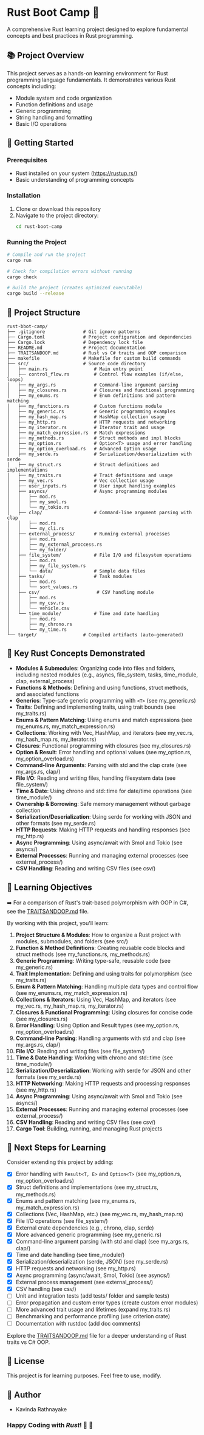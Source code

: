 # Rust Boot Camp 🦀

A comprehensive Rust learning project designed to explore fundamental concepts and best practices in Rust programming.

## 📚 Project Overview

This project serves as a hands-on learning environment for Rust programming language fundamentals. It demonstrates various Rust concepts including:

- Module system and code organization
- Function definitions and usage
- Generic programming
- String handling and formatting
- Basic I/O operations

## 🚀 Getting Started

### Prerequisites

- Rust installed on your system (https://rustup.rs/)
- Basic understanding of programming concepts

### Installation

1. Clone or download this repository
2. Navigate to the project directory:
   ```bash
   cd rust-boot-camp
   ```

### Running the Project

```bash
# Compile and run the project
cargo run

# Check for compilation errors without running
cargo check

# Build the project (creates optimized executable)
cargo build --release
```

## 📁 Project Structure

```
rust-bbot-camp/
├── .gitignore              # Git ignore patterns
├── Cargo.toml              # Project configuration and dependencies
├── Cargo.lock              # Dependency lock file
├── README.md               # Project documentation
├── TRAITSANDOOP.md         # Rust vs C# traits and OOP comparison
├── makefile                # Makefile for custom build commands
├── src/                    # Source code directory
│   ├── main.rs                 # Main entry point
│   ├── control_flow.rs         # Control flow examples (if/else, loops)
│   ├── my_args.rs              # Command-line argument parsing
│   ├── my_closures.rs          # Closures and functional programming
│   ├── my_enums.rs             # Enum definitions and pattern matching
│   ├── my_functions.rs         # Custom functions module
│   ├── my_generic.rs           # Generic programming examples
│   ├── my_hash_map.rs          # HashMap collection usage
│   ├── my_http.rs              # HTTP requests and networking
│   ├── my_iterator.rs          # Iterator trait and usage
│   ├── my_match_expression.rs  # Match expressions
│   ├── my_methods.rs           # Struct methods and impl blocks
│   ├── my_option.rs            # Option<T> usage and error handling
│   ├── my_option_overload.rs   # Advanced Option usage
│   ├── my_serde.rs             # Serialization/deserialization with serde
│   ├── my_struct.rs            # Struct definitions and implementations
│   ├── my_traits.rs            # Trait definitions and usage
│   ├── my_vec.rs               # Vec collection usage
│   ├── user_inputs.rs          # User input handling examples
│   ├── asyncs/                 # Async programming modules
│   │   ├── mod.rs
│   │   ├── my_smol.rs
│   │   └── my_tokio.rs
│   ├── clap/                   # Command-line argument parsing with clap
│   │   ├── mod.rs
│   │   └── my_cli.rs
│   ├── external_process/       # Running external processes
│   │   ├── mod.rs
│   │   ├── my_external_proccess.rs
│   │   └── my_folder/
│   ├── file_system/            # File I/O and filesystem operations
│   │   ├── mod.rs
│   │   ├── my_file_system.rs
│   │   └── data/               # Sample data files
│   ├── tasks/                  # Task modules
│   │   ├── mod.rs
│   │   └── sort_values.rs
│   ├── csv/                     # CSV handling module
│   │   ├── mod.rs
│   │   ├── my_csv.rs
│   │   └── vehicle.csv
│   └── time_module/            # Time and date handling
│       ├── mod.rs
│       ├── my_chrono.rs
│       └── my_time.rs
└── target/                 # Compiled artifacts (auto-generated)
```

## 🦀 Key Rust Concepts Demonstrated

- **Modules & Submodules**: Organizing code into files and folders, including nested modules (e.g., asyncs, file_system, tasks, time_module, clap, external_process)
- **Functions & Methods**: Defining and using functions, struct methods, and associated functions
- **Generics**: Type-safe generic programming with `<T>` (see my_generic.rs)
- **Traits**: Defining and implementing traits, using trait bounds (see my_traits.rs)
- **Enums & Pattern Matching**: Using enums and match expressions (see my_enums.rs, my_match_expression.rs)
- **Collections**: Working with Vec, HashMap, and iterators (see my_vec.rs, my_hash_map.rs, my_iterator.rs)
- **Closures**: Functional programming with closures (see my_closures.rs)
- **Option & Result**: Error handling and optional values (see my_option.rs, my_option_overload.rs)
- **Command-line Arguments**: Parsing with std and the clap crate (see my_args.rs, clap/)
- **File I/O**: Reading and writing files, handling filesystem data (see file_system/)
- **Time & Date**: Using chrono and std::time for date/time operations (see time_module/)
- **Ownership & Borrowing**: Safe memory management without garbage collection
- **Serialization/Deserialization**: Using serde for working with JSON and other formats (see my_serde.rs)
- **HTTP Requests**: Making HTTP requests and handling responses (see my_http.rs)
- **Async Programming**: Using async/await with Smol and Tokio (see asyncs/)
- **External Processes**: Running and managing external processes (see external_process/)
- **CSV Handling**: Reading and writing CSV files (see csv/)

## 📖 Learning Objectives

➡️ For a comparison of Rust's trait-based polymorphism with OOP in C#, see the [TRAITSANDOOP.md](./TRAITSANDOOP.md) file.

By working with this project, you'll learn:

1. **Project Structure & Modules**: How to organize a Rust project with modules, submodules, and folders (see src/)
2. **Function & Method Definitions**: Creating reusable code blocks and struct methods (see my_functions.rs, my_methods.rs)
3. **Generic Programming**: Writing type-safe, reusable code (see my_generic.rs)
4. **Trait Implementation**: Defining and using traits for polymorphism (see my_traits.rs)
5. **Enum & Pattern Matching**: Handling multiple data types and control flow (see my_enums.rs, my_match_expression.rs)
6. **Collections & Iterators**: Using Vec, HashMap, and iterators (see my_vec.rs, my_hash_map.rs, my_iterator.rs)
7. **Closures & Functional Programming**: Using closures for concise code (see my_closures.rs)
8. **Error Handling**: Using Option and Result types (see my_option.rs, my_option_overload.rs)
9. **Command-line Parsing**: Handling arguments with std and clap (see my_args.rs, clap/)
10. **File I/O**: Reading and writing files (see file_system/)
11. **Time & Date Handling**: Working with chrono and std::time (see time_module/)
12. **Serialization/Deserialization**: Working with serde for JSON and other formats (see my_serde.rs)
13. **HTTP Networking**: Making HTTP requests and processing responses (see my_http.rs)
14. **Async Programming**: Using async/await with Smol and Tokio (see asyncs/)
15. **External Processes**: Running and managing external processes (see external_process/)
16. **CSV Handling**: Reading and writing CSV files (see csv/)
17. **Cargo Tool**: Building, running, and managing Rust projects

## 🎯 Next Steps for Learning

Consider extending this project by adding:

- [x] Error handling with `Result<T, E>` and `Option<T>` (see my_option.rs, my_option_overload.rs)
- [x] Struct definitions and implementations (see my_struct.rs, my_methods.rs)
- [x] Enums and pattern matching (see my_enums.rs, my_match_expression.rs)
- [x] Collections (Vec, HashMap, etc.) (see my_vec.rs, my_hash_map.rs)
- [x] File I/O operations (see file_system/)
- [x] External crate dependencies (e.g., chrono, clap, serde)
- [x] More advanced generic programming (see my_generic.rs)
- [x] Command-line argument parsing (with std and clap) (see my_args.rs, clap/)
- [x] Time and date handling (see time_module/)
- [x] Serialization/deserialization (serde, JSON) (see my_serde.rs)
- [x] HTTP requests and networking (see my_http.rs)
- [x] Async programming (async/await, Smol, Tokio) (see asyncs/)
- [x] External process management (see external_process/)
- [x] CSV handling (see csv/)
- [ ] Unit and integration tests (add tests/ folder and sample tests)
- [ ] Error propagation and custom error types (create custom error modules)
- [ ] More advanced trait usage and lifetimes (expand my_traits.rs)
- [ ] Benchmarking and performance profiling (use criterion crate)
- [ ] Documentation with rustdoc (add doc comments)

Explore the [TRAITSANDOOP.md](./TRAITSANDOOP.md) file for a deeper understanding of Rust traits vs C# OOP.

## 📄 License

This project is for learning purposes. Feel free to use, modify.

## 🧒 Author

- Kavinda Rathnayake

### Happy Coding with **_Rust_**! 🦀 🎉
